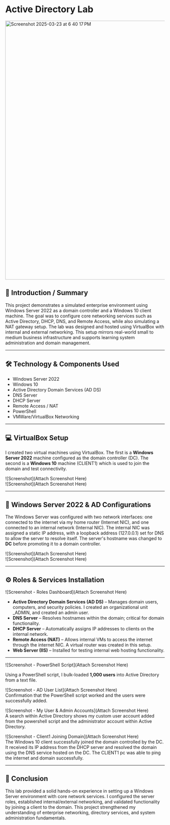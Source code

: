 # Active Directory Lab

<img width="817" alt="Screenshot 2025-03-23 at 6 40 17 PM" src="https://github.com/user-attachments/assets/dec6ac99-9871-481b-8eec-0f2d17949c61" />

## 🧾 Introduction / Summary

This project demonstrates a simulated enterprise environment using Windows Server 2022 as a domain controller and a Windows 10 client machine. The goal was to configure core networking services such as Active Directory, DHCP, DNS, and Remote Access, while also simulating a NAT gateway setup. The lab was designed and hosted using VirtualBox with internal and external networking. This setup mirrors real-world small to medium business infrastructure and supports learning system administration and domain management.

---

## 🛠️ Technology & Components Used

- Windows Server 2022
- Windows 10
- Active Directory Domain Services (AD DS)
- DNS Server
- DHCP Server
- Remote Access / NAT
- PowerShell
- VMWare/VirtualBox Networking

---

## 💻 VirtualBox Setup

I created two virtual machines using VirtualBox. The first is a **Windows Server 2022** machine configured as the domain controller (DC). The second is a **Windows 10** machine (CLIENT1) which is used to join the domain and test connectivity.

![Screenshot](Attach Screenshot Here)  
![Screenshot](Attach Screenshot Here)

---

## 🧷 Windows Server 2022 & AD Configurations

The Windows Server was configured with two network interfaces: one connected to the internet via my home router (Internet NIC), and one connected to an internal network (Internal NIC). The internal NIC was assigned a static IP address, with a loopback address (127.0.0.1) set for DNS to allow the server to resolve itself. The server's hostname was changed to **DC** before promoting it to a domain controller.

![Screenshot](Attach Screenshot Here)  
![Screenshot](Attach Screenshot Here)

---

## ⚙️ Roles & Services Installation

![Screenshot - Roles Dashboard](Attach Screenshot Here)

- **Active Directory Domain Services (AD DS)** – Manages domain users, computers, and security policies. I created an organizational unit _ADMIN, and created an admin user.
- **DNS Server** – Resolves hostnames within the domain; critical for domain functionality.
- **DHCP Server** – Automatically assigns IP addresses to clients on the internal network.
- **Remote Access (NAT)** – Allows internal VMs to access the internet through the internet NIC. A virtual router was created in this setup.
- **Web Server (IIS)** – Installed for testing internal web hosting functionality.

---

![Screenshot - PowerShell Script](Attach Screenshot Here)

Using a PowerShell script, I bulk-loaded **1,000 users** into Active Directory from a text file.

![Screenshot - AD User List](Attach Screenshot Here)  
Confirmation that the PowerShell script worked and the users were successfully added.

![Screenshot - My User & Admin Accounts](Attach Screenshot Here)  
A search within Active Directory shows my custom user account added from the powershell script and the administrator account within Active Directory.

![Screenshot - Client1 Joining Domain](Attach Screenshot Here)  
The Windows 10 client successfully joined the domain controlled by the DC. It received its IP address from the DHCP server and resolved the domain using the DNS service hosted on the DC. The CLIENT1 pc was able to ping the internet and domain successfully.

---

## 🧩 Conclusion

This lab provided a solid hands-on experience in setting up a Windows Server environment with core network services. I configured the server roles, established internal/external networking, and validated functionality by joining a client to the domain. This project strengthened my understanding of enterprise networking, directory services, and system administration fundamentals.

